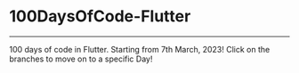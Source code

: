 # 100DaysOfCode-Flutter
---
100 days of code in Flutter. Starting from 7th March, 2023!
Click on the branches to move on to a specific Day!
